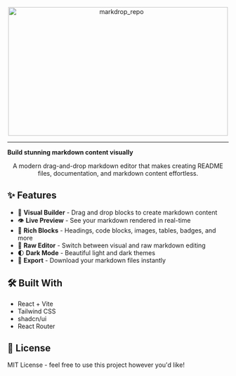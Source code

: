 <p align="center">
  <img width="500" height="293" alt="markdrop_repo" src="https://github.com/user-attachments/assets/7ba9de7e-e4c0-44ee-8e39-3279311e25e8" />
</p>

---

<p>
  <strong>Build stunning markdown content visually</strong>
</p>

<p align="center">
  A modern drag-and-drop markdown editor that makes creating README files, documentation, and markdown content effortless.
</p>



## ✨ Features

- 🎨 **Visual Builder** - Drag and drop blocks to create markdown content
- 👁️ **Live Preview** - See your markdown rendered in real-time
- 🧩 **Rich Blocks** - Headings, code blocks, images, tables, badges, and more
- 📝 **Raw Editor** - Switch between visual and raw markdown editing
- 🌓 **Dark Mode** - Beautiful light and dark themes
- 💾 **Export** - Download your markdown files instantly


## 🛠️ Built With

- React + Vite
- Tailwind CSS
- shadcn/ui
- React Router

## 📄 License

MIT License - feel free to use this project however you'd like!

